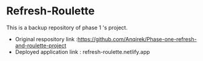 # Refresh-Roulette
This is a backup repository of phase 1 's project.

- Original respository link :https://github.com/Anqirek/Phase-one-refresh-and-roulette-project
- Deployed application link : refresh-roulette.netlify.app
